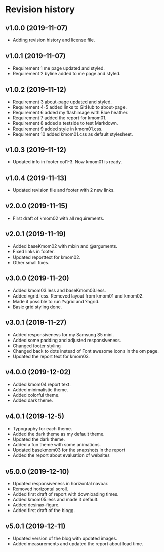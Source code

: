 Revision history
================

v1.0.0 (2019-11-07)
-------------------

* Adding revision history and license file.

v1.0.1 (2019-11-07)
-------------------

* Requirement 1 me page updated and styled.
* Requirement 2 byline added to me page and styled.

v1.0.2 (2019-11-12)
-------------------

* Requirement 3 about-page updated and styled.
* Requirement 4-5 added links to GitHub to about-page.
* Requirement 6 added my flashimage with Blue heather.
* Requirement 7 added the report for kmom01.
* Requirement 8 added a testside to test Markdown.
* Requirement 9 added style in kmom01.css.
* Requirement 10 added kmom01.css as default stylesheet.

v1.0.3 (2019-11-12)
-------------------

* Updated info in footer col1-3. Now kmom01 is ready.

v1.0.4 (2019-11-13)
-------------------

* Updated revision file and footer with 2 new links.

v2.0.0 (2019-11-15)
-------------------

* First draft of kmom02 with all requirements.

v2.0.1 (2019-11-19)
-------------------

* Added baseKmom02 with mixin and @arguments.
* Fixed links in footer.
* Updated reporttext for kmom02.
* Other small fixes.

v3.0.0 (2019-11-20)
-------------------

* Added kmom03.less and baseKmom03.less.
* Added vgrid.less. Removed layout from kmom01 and kmom02.
* Made it possible to run ?vgrid and ?hgrid.
* Basic grid styling done.

v3.0.1 (2019-11-27)
-------------------

* Added responsiveness for my Samsung S5 mini.
* Added some padding and adjusted responsiveness.
* Changed footer styling
* Changed back to dots instead of Font awesome icons in the om page.
* Updated the report text for kmom03.

v4.0.0 (2019-12-02)
-------------------

* Added kmom04 report text.
* Added minimalistic theme.
* Added colorful theme.
* Added dark theme.

v4.0.1 (2019-12-5)
-------------------

* Typography for each theme.
* Added the dark theme as my default theme.
* Updated the dark theme.
* Added a fun theme with some animations.
* Updated basekmom03 for the snapshots in the report
* Added the report about evaluation of websites

v5.0.0 (2019-12-10)
-------------------

* Updated responsiveness in horizontal navbar.
* Removed horizontal scroll.
* Added first draft of report with downloading times.
* Added kmom05.less and made it default.
* Added desinax-figure.
* Added first draft of the blogg.

v5.0.1 (2019-12-11)
-------------------

* Updated version of the blog with updated images.
* Added measurements and updated the report about load time.
